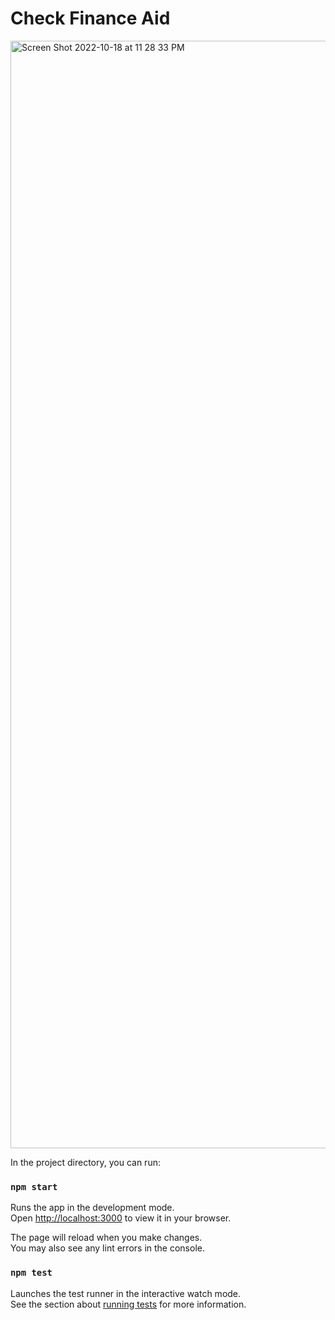 # Check Finance Aid

<img width="1772" alt="Screen Shot 2022-10-18 at 11 28 33 PM" src="https://user-images.githubusercontent.com/31152976/196591146-f237543f-46ae-4e61-a199-a8e8457a07d9.png">




In the project directory, you can run:

### `npm start`

Runs the app in the development mode.\
Open [http://localhost:3000](http://localhost:3000) to view it in your browser.

The page will reload when you make changes.\
You may also see any lint errors in the console.

### `npm test`

Launches the test runner in the interactive watch mode.\
See the section about [running tests](https://facebook.github.io/create-react-app/docs/running-tests) for more information.

